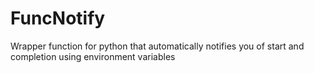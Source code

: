 # FuncNotify
Wrapper function for python that automatically notifies you of start and completion using environment variables
